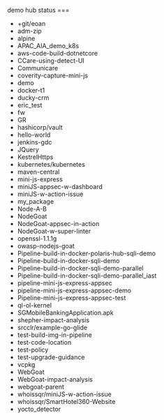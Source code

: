demo hub status === 
* +git/eoan
* adm-zip
* alpine
* APAC_AIA_demo_k8s
* aws-code-build-dotnetcore
* CCare-using-detect-UI
* Communicare
* coverity-capture-mini-js
* demo
* docker-t1
* ducky-crm
* eric_test
* fw
* GR
* hashicorp/vault
* hello-world
* jenkins-gdc
* JQuery
* KestrelHttps
* kubernetes/kubernetes
* maven-central
* mini-js-express
* miniJS-appsec-w-dashboard
* miniJS-w-action-issue
* my_package
* Node-A-B
* NodeGoat
* NodeGoat-appsec-in-action
* NodeGoat-w-super-linter
* openssl-1.1.1g
* owasp-nodejs-goat
* Pipeline-build-in-docker-polaris-hub-sqli-demo
* Pipeline-build-in-docker-sqli-demo
* Pipeline-build-in-docker-sqli-demo-parallel
* Pipeline-build-in-docker-sqli-demo-parallel_iast
* pipeline-mini-js-express-appsec
* pipeline-mini-js-express-appsec-demo
* Pipeline-mini-js-express-appsec-test
* ql-ol-kernel
* SGMobileBankingApplication.apk
* shepher-impact-analysis
* srcclr/example-go-glide
* test-build-img-in-pipeline
* test-code-location
* test-policy
* test-upgrade-guidance
* vcpkg
* WebGoat
* WebGoat-impact-analysis
* webgoat-parent
* whoissqr/miniJS-w-action-issue
* whoissqr/SmartHotel360-Website
* yocto_detector
